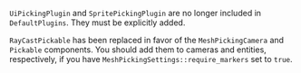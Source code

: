 `UiPickingPlugin` and `SpritePickingPlugin` are no longer included in `DefaultPlugins`. They must be explicitly added.

`RayCastPickable` has been replaced in favor of the `MeshPickingCamera` and `Pickable` components. You should add them to cameras and entities, respectively, if you have `MeshPickingSettings::require_markers` set to `true`.
